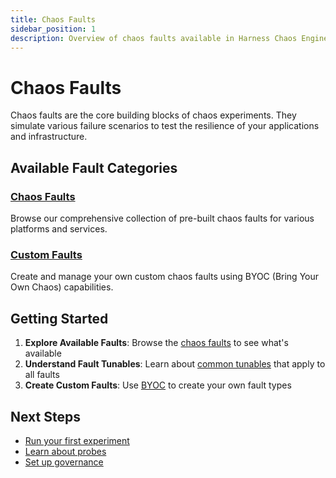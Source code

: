 ```yaml
---
title: Chaos Faults
sidebar_position: 1
description: Overview of chaos faults available in Harness Chaos Engineering
---
```


# Chaos Faults

Chaos faults are the core building blocks of chaos experiments. They simulate various failure scenarios to test the resilience of your applications and infrastructure.

## Available Fault Categories

### [Chaos Faults](./chaos-faults)
Browse our comprehensive collection of pre-built chaos faults for various platforms and services.

### [Custom Faults](./custom-faults)
Create and manage your own custom chaos faults using BYOC (Bring Your Own Chaos) capabilities.

## Getting Started

1. **Explore Available Faults**: Browse the [chaos faults](./chaos-faults) to see what's available
2. **Understand Fault Tunables**: Learn about [common tunables](./chaos-faults/common-tunables-for-all-faults) that apply to all faults
3. **Create Custom Faults**: Use [BYOC](./custom-faults/byoc) to create your own fault types

## Next Steps

- [Run your first experiment](../get-started)
- [Learn about probes](../guides/probes)
- [Set up governance](../guides/governance)

